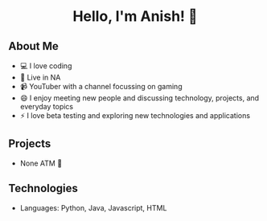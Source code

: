 <h1 align="center">Hello, I'm Anish! 👋</h1>

## About Me
- 💻 I love coding
- 📍 Live in NA
- 📹 YouTuber with a channel focussing on gaming
- 😄 I enjoy meeting new people and discussing technology, projects, and everyday topics
- ⚡️ I love beta testing and exploring new technologies and applications

## Projects
- None ATM 💪

## Technologies
- Languages: Python, Java, Javascript, HTML

